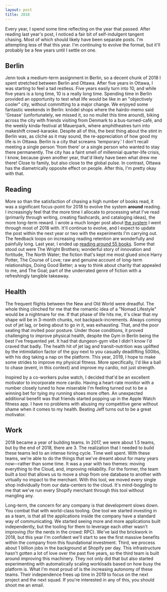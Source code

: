 ```yaml
---
layout: post
title: 2018
---
```


Every year, I spend some time reflecting on the year that passed. After reading
last year's post, I noticed a fair bit of self-indulgent tangent chasing. Most
of which should likely have been separate posts. I'm attempting less of that
this year. I'm continuing to evolve the format, but it'll probably be a few
years until I settle on one.

## Berlin

Jenn took a medium-term assignment in Berlin, so a decent chunk of 2018 I spent
stretched between Berlin and Ottawa. After five years in Ottawa, I was starting
to feel a tad restless. Five years easily turn into 10, and while five years is
a long time, 10 is a really long time. Spending time in Berlin provided an
opportunity to test what life would be like in an "objectively cooler" city,
without committing to a major change. We enjoyed some fantastic weekends in
Berlin: knödel shops where the hairdo-memo said 'Grease' (unfortunately, we
missed it, so no mullet this time around), biking across the city with friends
visiting from Denmark to a bus-turned-café, and the weekly kinda-festival at
Mauerpark, where amphitheatres turn into makeshift crowd-karaoke. Despite all of
this, the best thing about the stint in Berlin was, as cliché as it may sound,
the re-appreciation of how good my life is in Ottawa. Berlin is a city that
screams 'temporary.' I don't recall meeting a single person 'from there' or a
single person who wanted to stay there permanently.  The city has a faint smell
of millennial quarter-life crisis, I know, because given another year, that'd
likely have been what drew me there! Close to family, but also close to the
global pulse. In contrast, Ottawa has the diametrically opposite effect on
people. After this, I'm pretty okay with that. 

## Reading

More so than the satisfaction of chasing a high number of books read, it was a
significant focus-point for 2018 to evolve the system __around__ reading. I
increasingly feel that the more time I allocate to processing what I've read
(primarily through writing, creating flashcards, and cataloging ideas), the more
long-term reward. I wrote a much longer post about [the
system](https://sirupsen.com/read/) I went through most of 2018 with. It'll
continue to evolve, and I expect to update the post within the next year or two
with the experiments I'm carrying out. The feedback loops on increasing reading
retention are wonderfully and painfully long. Last year, I ended up [reading
around 55 books](https://www.goodreads.com/user_challenges/10779425). Some that
stood out were The Wright Brothers; wonderful story of innovation and fortitude,
The North Water; the fiction that's kept me most glued since Harry Potter, The
Course of Love; raw and genuine account of long-term relationships, Doing Good
Better; a way to think about charity that appealed to me, and The Goal; part of
the underrated genre of  fiction with a refreshingly tangible takeaway.

## Health

The frequent flights between the New and Old World were dreadful. The whole
thing clinched for me that the romantic idea of a "Nomad Lifestyle" would be a
nightmare for me. If that phase of life hits me, it's clear that my shape will
be in 3-month chunks, not backpack-increments. Always coming out of jet lag, or
being about to go in it, was exhausting. That, and the poor seating that invited
poor posture. Under those conditions, it proved challenging to improve physical
health, despite the Gym in Berlin being the best I've frequented yet. It had
that dungeon-gym vibe I didn't know I'd craved that badly. The health hit of jet
lag and transit-nutrition was uplifted by the intimidation factor of the guy
next to you casually deadlifting 500lbs, with his dog taking a nap on the
platform. This year, 2019, I hope to make some strides to improve my physical
fitness. More specifically, I'd like a ball to chase (event, in this context)
and improve my cardio, not just strength.

Inspired by a co-workers pulse watch, I decided that'd be an excellent motivator
to incorporate more cardio. Having a heart-rate monitor with a number closely
tuned to how miserable I'm feeling turned out to be a winning bet for tying my
running shoes more often. An unexpected additional benefit was that friends
started popping up in the Apple Watch fitness app. I have no problems with
abusing my competitive gene without shame when it comes to my health. Beating
Jeff turns out to be a great motivator.

## Work

2018 became a year of building teams. In 2017, we were about 1.5 teams, but by
the end of 2018, there are 3. The realization that I needed to build these teams
led to an intense hiring cycle. Time well spent. With these teams, we're able to
do the things that we've dreamt about for many years now—rather than some time.
It was a year with two themes: moving everything to the Cloud, and, improving
reliability. For the former, the team built a tool that allows us to move a shop
from one database to another with virtually no impact to the merchant. With this
tool, we moved every single shop individually from our data-centers to the
cloud. It's mind-boggling to me that we've run every Shopify merchant through
this tool without mangling any. 

Long-term, the concern for any company is that development slows down. You
combat that with world-class tooling. One tool we started investing in as a
team, is that all the applications inside the company have a standard way of
communicating. We started seeing more and more applications built independently,
but the tooling for them to leverage each other wasn't improving (for the nerds
in the crowd: RPC). We've laid the brickwork in 2018, but this year I'm
confident we'll start to see the first massive benefits within the company from
this foundational investment. Third, we process about 1 billion jobs in the
background at Shopify per day. This infrastructure hasn't gotten a lot of love
over the past five years, so the third team is built around improving this
machinery. They not only did that but also started experimenting with
automatically scaling workloads based on how busy the platform is. What I'm most
proud of is the increasing autonomy of these teams. Their independence frees up
time in 2019 to focus on the next project and the next squad. If you're
interested in any of this, you should shoot me an email.
